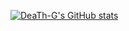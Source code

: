 [![DeaTh-G's GitHub stats](https://github-readme-stats.vercel.app/api?username=DeaTh-G)](https://github.com/anuraghazra/github-readme-stats)
